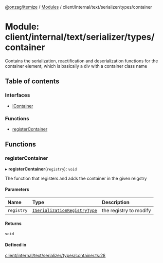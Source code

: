 [@onzag/itemize](../README.md) / [Modules](../modules.md) / client/internal/text/serializer/types/container

# Module: client/internal/text/serializer/types/container

Contains the serialization, reactification and deserialization functions
for the container element, which is basically a div with a container
class name

## Table of contents

### Interfaces

- [IContainer](../interfaces/client_internal_text_serializer_types_container.IContainer.md)

### Functions

- [registerContainer](client_internal_text_serializer_types_container.md#registercontainer)

## Functions

### registerContainer

▸ **registerContainer**(`registry`): `void`

The function that registers and adds the container in the given
reigstry

#### Parameters

| Name | Type | Description |
| :------ | :------ | :------ |
| `registry` | [`ISerializationRegistryType`](../interfaces/client_internal_text_serializer.ISerializationRegistryType.md) | the registry to modify |

#### Returns

`void`

#### Defined in

[client/internal/text/serializer/types/container.ts:28](https://github.com/onzag/itemize/blob/f2db74a5/client/internal/text/serializer/types/container.ts#L28)
